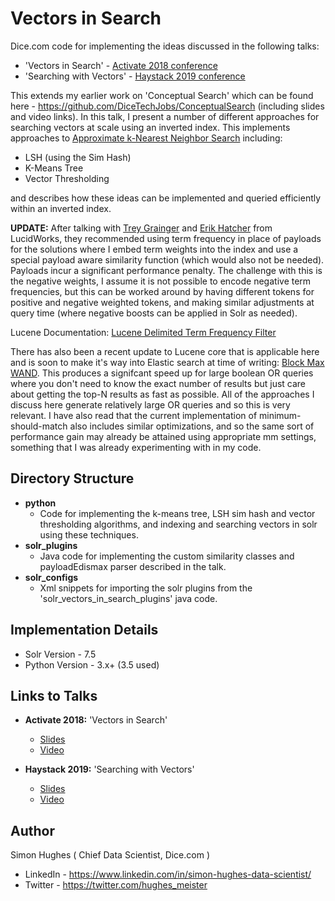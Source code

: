 # Vectors in Search

Dice.com code for implementing the ideas discussed in the following talks:

* 'Vectors in Search' - [Activate 2018 conference](https://activate-conf.com/more-events/)
* 'Searching with Vectors' - [Haystack 2019 conference](https://haystackconf.com/2019/vectors/)

This extends my earlier work on 'Conceptual Search' which can be found here - https://github.com/DiceTechJobs/ConceptualSearch (including slides and video links). In this talk, I present a number of different approaches for searching vectors at scale using an inverted index. This implements approaches to [Approximate k-Nearest Neighbor Search](https://en.wikipedia.org/wiki/Nearest_neighbor_search#Approximate_nearest_neighbor) including:

- LSH (using the Sim Hash)
- K-Means Tree
- Vector Thresholding

and describes how these ideas can be implemented and queried efficiently within an inverted index.

**UPDATE:**
After talking with [Trey Grainger](https://www.linkedin.com/in/treygrainger/) and [Erik Hatcher](https://www.linkedin.com/in/erik-hatcher-94820/) from LucidWorks, they recommended using term frequency in place of payloads for the solutions where I embed term weights into the index and use a special payload aware similarity function (which would also not be needed). Payloads incur a significant performance penalty. The challenge with this is the negative weights, I assume it is not possible to encode negative term frequencies, but this can be worked around by having different tokens for positive and negative weighted tokens, and making similar adjustments at query time (where negative boosts can be applied in Solr as needed).

Lucene Documentation: [Lucene Delimited Term Frequency Filter](https://lucene.apache.org/core/7_0_0/analyzers-common/org/apache/lucene/analysis/miscellaneous/DelimitedTermFrequencyTokenFilter.html)

There has also been a recent update to Lucene core that is applicable here and is soon to make it's way into Elastic search at time of writing: [Block Max WAND](https://www.elastic.co/blog/faster-retrieval-of-top-hits-in-elasticsearch-with-block-max-wand). This produces a signifcant speed up for large boolean OR queries where you don't need to know the exact number of results but just care about getting the top-N results as fast as possible. All of the approaches I discuss here generate relatively large OR queries and so this is very relevant. I have also read that the current implementation of minimum-should-match also includes similar optimizations, and so the same sort of performance gain may already be attained using appropriate mm settings, something that I was already experimenting with in my code.  

## Directory Structure
- **python**
  - Code for implementing the k-means tree, LSH sim hash and vector thresholding algorithms, and indexing and searching vectors in solr using these techniques.
- **solr_plugins**
  - Java code for implementing the custom similarity classes and payloadEdismax parser described in the talk.
- **solr_configs**
  - Xml snippets for importing the solr plugins from the 'solr_vectors_in_search_plugins' java code.

## Implementation Details
- Solr Version - 7.5
- Python Version - 3.x+ (3.5 used)

## Links to Talks

* **Activate 2018:** 'Vectors in Search'
  * [Slides](https://www.slideshare.net/lucidworks/vectors-in-search-towards-more-semantic-matching-simon-hughes-dicecom?qid=4c9af9c0-0554-4251-bd47-9345ff508569&v=&b=&from_search=2)
  * [Video](https://www.youtube.com/watch?v=rSDqhGn_8Zo&list=PLU6n9Voqu_1HW8-VavVMa9lP8-oF8Oh5t&index=21&t=56s)

* **Haystack 2019:** 'Searching with Vectors'
  * [Slides](https://www.slideshare.net/o19s/haystack-2019-search-with-vectors-simon-hughes)
  * [Video](https://www.youtube.com/watch?v=hycH6Rn4RaU&list=PLCoJWKqBHERu9Fe0W12D7XKwGT2eoJJNU&index=19)

## Author
Simon Hughes ( Chief Data Scientist, Dice.com )
* LinkedIn - https://www.linkedin.com/in/simon-hughes-data-scientist/
* Twitter - https://twitter.com/hughes_meister  